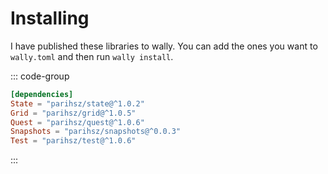 # Installing

I have published these libraries to wally. You can add the ones you want to `wally.toml` and then run `wally install`.

::: code-group

```toml [wally.toml]
[dependencies]
State = "parihsz/state@^1.0.2"
Grid = "parihsz/grid@^1.0.5"
Quest = "parihsz/quest@^1.0.6"
Snapshots = "parihsz/snapshots@^0.0.3"
Test = "parihsz/test@^1.0.6"
```

:::